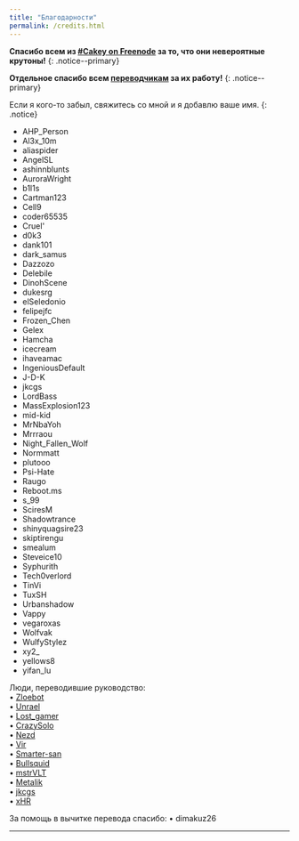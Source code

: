```yaml
---
title: "Благодарности"
permalink: /credits.html
---
```


**Спасибо всем из [#Cakey on Freenode](http://webchat.freenode.net/?channels=%23Cakey) за то, что они невероятные крутоны!**
{: .notice--primary}

**Отдельное спасибо всем [переводчикам](https://translate.3ds.guide/) за их работу!**
{: .notice--primary}

Если я кого-то забыл, свяжитесь со мной и я добавлю ваше имя.
{: .notice}

+ AHP_Person
+ Al3x_10m
+ aliaspider
+ AngelSL
+ ashinnblunts
+ AuroraWright
+ b1l1s
+ Cartman123
+ Cell9
+ coder65535
+ Cruel'
+ d0k3
+ dank101
+ dark_samus
+ Dazzozo
+ Delebile
+ DinohScene
+ dukesrg
+ elSeledonio
+ felipejfc
+ Frozen_Chen
+ Gelex
+ Hamcha
+ icecream
+ ihaveamac
+ IngeniousDefault
+ J-D-K
+ jkcgs
+ LordBass
+ MassExplosion123
+ mid-kid
+ MrNbaYoh
+ Mrrraou
+ Night_Fallen_Wolf
+ Normmatt
+ plutooo
+ Psi-Hate
+ Raugo
+ Reboot.ms
+ s_99
+ SciresM
+ Shadowtrance
+ shinyquagsire23
+ skiptirengu
+ smealum
+ Steveice10
+ Syphurith
+ Tech0verlord
+ TinVi
+ TuxSH
+ Urbanshadow
+ Vappy
+ vegaroxas
+ Wolfvak
+ WulfyStylez
+ xy2_
+ yellows8
+ yifan_lu

Люди, переводившие руководство:     
• [Zloebot](https://translate.3ds.guide/profile/Aibot)   
• [Unrael](https://translate.3ds.guide/profile/Unrael)   
• [Lost_gamer](https://translate.3ds.guide/profile/Lost_gamer)   
• [CrazySolo](https://translate.3ds.guide/profile/CrazySolo)   
• [Nezd](https://translate.3ds.guide/profile/yanpalis)   
• [Vir](https://translate.3ds.guide/profile/admiin159)   
• [Smarter-san](https://translate.3ds.guide/profile/Smarter-san)   
• [Bullsquid](https://translate.3ds.guide/profile/Bullsquid)   
• [mstrVLT](https://translate.3ds.guide/profile/mstrVLT)   
• [Metalik](https://translate.3ds.guide/profile/Metalik)   
• [jkcgs](https://translate.3ds.guide/profile/jkcgs)   
• [xHR](https://translate.3ds.guide/profile/rashevskyv)   

За помощь в вычитке перевода спасибо:
• dimakuz26

----
